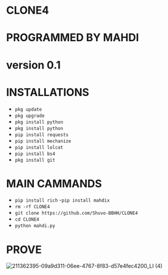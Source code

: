 # CLONE4

# PROGRAMMED BY MAHDI

 # version 0.1

# INSTALLATIONS

- `pkg update`
- `pkg upgrade`
- `pkg install python`
- `pkg install python`
- `pip install requests`
- `pip install mechanize`
- `pip install lolcat`
- `pip install bs4`
- `pkg install git`

# MAIN CAMMANDS

- `pip install rich`
-`pip install mahdix`
- `rm -rf CLONE4`
- `git clone https://github.com/Shuvo-BBHH/CLONE4`
- `cd CLONE4`
- `python mahdi.py`


# PROVE
![211362395-09a9d311-06ee-4767-8f83-d57e4fec4200_LI (4)](https://user-images.githubusercontent.com/98658558/211752850-d3dd66c5-edc6-42e2-82cc-e98b1ddfd6d2.jpg)
